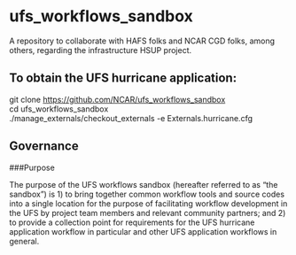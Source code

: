 # ufs_workflows_sandbox
A repository to collaborate with HAFS folks and NCAR CGD folks, among others, regarding the infrastructure HSUP project.

## To obtain the UFS hurricane application:
git clone https://github.com/NCAR/ufs_workflows_sandbox  
cd ufs_workflows_sandbox  
./manage_externals/checkout_externals -e Externals.hurricane.cfg  

## Governance

###Purpose

The purpose of the UFS workflows sandbox (hereafter referred to as “the sandbox”) is 1) to bring together common workflow tools and source codes into a single location for the purpose of facilitating workflow development in the UFS by project team members and relevant community partners; and 2) to provide a collection point for requirements for the UFS hurricane application workflow in particular and other UFS application workflows in general.

